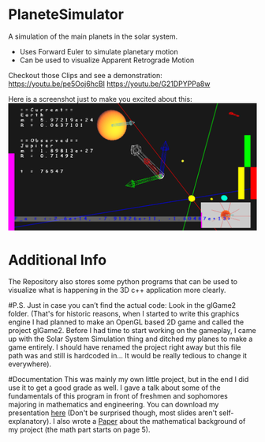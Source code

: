 
# PlaneteSimulator
A simulation of the main planets in the solar system.

* Uses Forward Euler to simulate planetary motion
* Can be used to visualize Apparent Retrograde Motion

Checkout those Clips and see a demonstration: https://youtu.be/pe5Ooj6hcBI https://youtu.be/G21DPYPPa8w 

Here is a screenshot just to make you excited about this:
![Observing a Planet](doc/Presentation/ObservationMode.PNG)

# Additional Info
The Repository also stores some python programs that can be used to visualize what is happening in the 3D c++ application more clearly.

#P.S.
Just in case you can’t find the actual code: Look in the glGame2 folder. (That's for historic reasons, when I started to write this graphics engine I had planned to make an OpenGL based 2D game and called the project glGame2. Before I had time to start working on the gameplay, I came up with the Solar System Simulation thing and ditched my planes to make a game entirely. I should have renamed the project right away but this file path was and still is hardcoded in... It would be really tedious to change it everywhere).

#Documentation
This was mainly my own little project, but in the end I did use it to get a good grade as well. I gave a talk about some of the fundamentals of this program in front of freshmen and sophomores majoring in mathematics and engineering. You can download my presentation [here](doc/Presentation/Solar%20System%20Simulator.pptx) (Don't be surprised though, most slides aren't self-explanatory). I also wrote a [Paper](doc/PlaneteSimulatorDocumnetaion/PlaneteSimulatorDocumnetaion.pdf) about the mathematical background of my project (the math part starts on page 5).
